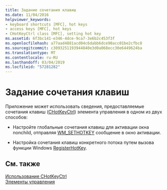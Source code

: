 ```yaml
---
title: Задание сочетания клавиш
ms.date: 11/04/2016
helpviewer_keywords:
- keyboard shortcuts [MFC], hot keys
- access keys [MFC], hot keys
- CHotKeyCtrl class [MFC], setting hot key
ms.assetid: 6f3bc141-e346-4dce-9ca7-3e6b2c453f3f
ms.openlocfilehash: a77aad4881acd04c6dabb6dce90acc01be2cfbc8
ms.sourcegitcommit: c3093251193944840e3d0a068ecc30e6449624ba
ms.translationtype: MT
ms.contentlocale: ru-RU
ms.lasthandoff: 03/04/2019
ms.locfileid: "57281282"
---
```

# <a name="setting-a-hot-key"></a>Задание сочетания клавиш

Приложение может использовать сведения, предоставляемые сочетания клавиш ([CHotKeyCtrl](../mfc/reference/chotkeyctrl-class.md)) элемента управления в одном из двух способов:

- Настройте глобальные сочетания клавиш для активации окна nonchild, отправляя [WM_SETHOTKEY](/windows/desktop/inputdev/wm-sethotkey) сообщение в окно активации.

- Настройка сочетания клавиш конкретного потока путем вызова функции Windows [RegisterHotKey](/windows/desktop/api/winuser/nf-winuser-registerhotkey).

## <a name="see-also"></a>См. также

[Использование CHotKeyCtrl](../mfc/using-chotkeyctrl.md)<br/>
[Элементы управления](../mfc/controls-mfc.md)
